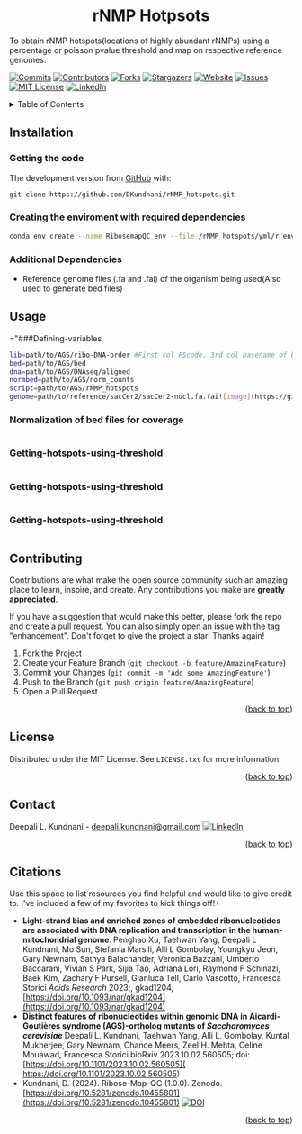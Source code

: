 
<h1 align="center">rNMP Hotpsots</h1>
To obtain rNMP hotspots(locations of highly abundant rNMPs) using a percentage or poisson pvalue threshold and map on respective reference genomes. 

<!-- Improved compatibility of back to top link: See: https://github.com/othneildrew/Best-README-Template/pull/73 -->
<a name="readme-top"></a>
<!--
-->
[![Commits][Commits-shield]][Commits-url]
[![Contributors][contributors-shield]][contributors-url]
[![Forks][forks-shield]][forks-url]
[![Stargazers][stars-shield]][stars-url]
[![Website][website-shield]][website-url]
[![Issues][issues-shield]][issues-url]
[![MIT License][license-shield]][license-url]
[![LinkedIn][linkedin-shield]][linkedin-url]

<!-- TABLE OF CONTENTS -->
<details>
  <summary>Table of Contents</summary>
  <ol>
    <li><a href="##Installation">Installation</a></li>
      <ul>
        <li><a href="###Getting-the-code">Getting the code</a></li>
        <li><a href="###Creating-the-enviroment-with-required-dependencies">Creating the enviroment with required dependencies</a></li>
        <li><a href="###Additional-Dependencies">Additional Dependencies</a></li>
      </ul>
    </li>
    <li><a href="##Usage">Usage</a></li>
      <ul>
        <li><a href="###Defining-variables">Defining variables</a></li>
        <li><a href="###Normalization of bed files for coverage">Normalization of bed files for coverage</a></li>
        <li><a href="###Getting-hotspots-using-threshold">Getting counts using bed file</a></li>
       <li><a href="###Visualization">Visualization</a></li>
      </ul>
    <li><a href="##Contributing">Contributing</a></li>
    <li><a href="##License">License</a></li>
    <li><a href="##Contact">Contact</a></li>
    <li><a href="##Citations">Citations</a></li>
  </ol>
</details>

<!-- Installation -->
## Installation
### Getting the code
The development version from [GitHub](https://github.com/) with:
```sh
git clone https://github.com/DKundnani/rNMP_hotspots.git
```
### Creating the enviroment with required dependencies
```sh
conda env create --name RibosemapQC_env --file /rNMP_hotspots/yml/r_env.yml
```
### Additional Dependencies
* Reference genome files (.fa and .fai) of the organism being used(Also used to generate bed files)

<!-- USAGE -->

## Usage
="###Defining-variables
```bash
lib=path/to/AGS/ribo-DNA-order #First col FScode, 3rd col basename of bam files
bed=path/to/AGS/bed
dna=path/to/AGS/DNAseq/aligned
normbed=path/to/AGS/norm_counts
script=path/to/AGS/rNMP_hotspots
genome=path/to/reference/sacCer2/sacCer2-nucl.fa.fai![image](https://github.com/DKundnani/rNMP_hotspots/assets/20824535/9cbc97dc-9292-47ad-805d-e52b633e7447)
```
### Normalization of bed files for coverage
```bash

```
### Getting-hotspots-using-threshold
```bash

```
### Getting-hotspots-using-threshold
```bash

```
### Getting-hotspots-using-threshold
```bash

```


<!-- CONTRIBUTING -->
## Contributing

Contributions are what make the open source community such an amazing place to learn, inspire, and create. Any contributions you make are **greatly appreciated**.

If you have a suggestion that would make this better, please fork the repo and create a pull request. You can also simply open an issue with the tag "enhancement".
Don't forget to give the project a star! Thanks again!

1. Fork the Project
2. Create your Feature Branch (`git checkout -b feature/AmazingFeature`)
3. Commit your Changes (`git commit -m 'Add some AmazingFeature'`)
4. Push to the Branch (`git push origin feature/AmazingFeature`)
5. Open a Pull Request

<p align="right">(<a href="#readme-top">back to top</a>)</p>



<!-- LICENSE -->
## License

Distributed under the MIT License. See `LICENSE.txt` for more information.

<p align="right">(<a href="#readme-top">back to top</a>)</p>



<!-- CONTACT -->
## Contact
Deepali L. Kundnani - [deepali.kundnani@gmail.com](mailto::deepali.kundnani@gmail.com)    [![LinkedIn][linkedin-shield]][linkedin-url] 
<p align="right">(<a href="#readme-top">back to top</a>)</p>

<!-- ACKNOWLEDGMENTS -->
## Citations
Use this space to list resources you find helpful and would like to give credit to. I've included a few of my favorites to kick things off!+
* <b>Light-strand bias and enriched zones of embedded ribonucleotides are associated with DNA replication and transcription in the human-mitochondrial genome. </b>
Penghao Xu, Taehwan Yang, Deepali L Kundnani, Mo Sun, Stefania Marsili, Alli L Gombolay, Youngkyu Jeon, Gary Newnam, Sathya Balachander, Veronica Bazzani, Umberto Baccarani, Vivian S Park, Sijia Tao, Adriana Lori, Raymond F Schinazi, Baek Kim, Zachary F Pursell, Gianluca Tell, Carlo Vascotto, Francesca Storici
<i>  Acids Research </i> 2023;, gkad1204, [https://doi.org/10.1093/nar/gkad1204](https://doi.org/10.1093/nar/gkad1204)
* <b>Distinct features of ribonucleotides within genomic DNA in Aicardi-Goutières syndrome (AGS)-ortholog mutants of <i>Saccharomyces cerevisiae</i> </b>
Deepali L. Kundnani, Taehwan Yang, Alli L. Gombolay, Kuntal Mukherjee, Gary Newnam, Chance Meers, Zeel H. Mehta, Celine Mouawad, Francesca Storici
bioRxiv 2023.10.02.560505; doi:[https://doi.org/10.1101/2023.10.02.560505]( https://doi.org/10.1101/2023.10.02.560505)
* Kundnani, D. (2024). Ribose-Map-QC (1.0.0). Zenodo. [https://doi.org/10.5281/zenodo.10455801](https://doi.org/10.5281/zenodo.10455801) [![DOI](https://zenodo.org/badge/382943161.svg)](https://zenodo.org/doi/10.5281/zenodo.10453008)

<p align="right">(<a href="#readme-top">back to top</a>)</p>



<!-- MARKDOWN LINKS & IMAGES -->
<!-- https://www.markdownguide.org/basic-syntax/#reference-style-links -->
[contributors-shield]: https://img.shields.io/github/contributors/DKundnani/rNMP_hotspots?style=for-the-badge
[contributors-url]: https://github.com/DKundnani/rNMP_hotspots/graphs/contributors
[forks-shield]: https://img.shields.io/github/forks/DKundnani/rNMP_hotspots?style=for-the-badge
[forks-url]: https://github.com/DKundnani/rNMP_hotspots/forks
[stars-shield]: https://img.shields.io/github/stars/DKundnani/rNMP_hotspots?style=for-the-badge
[stars-url]: https://github.com/DKundnani/rNMP_hotspots/stargazers
[issues-shield]: https://img.shields.io/github/issues/DKundnani/rNMP_hotspots?style=for-the-badge
[issues-url]: https://github.com/DKundnani/rNMP_hotspots/issues
[license-shield]: https://img.shields.io/github/license/DKundnani/rNMP_hotspots?style=for-the-badge
[license-url]: https://github.com/DKundnani/rNMP_hotspots/blob/master/LICENSE.txt
[linkedin-shield]: https://img.shields.io/badge/-LinkedIn-black.svg?style=for-the-badge&logo=linkedin&colorB=555
[linkedin-url]: https://linkedin.com/in/deepalik
[product-screenshot]: images/screenshot.png
[commits-url]: https://github.com/DKundnani/rNMP_hotspots/pulse
[commits-shield]: https://img.shields.io/github/commit-activity/t/DKundnani/rNMP_hotspots?style=for-the-badge
[website-shield]: https://img.shields.io/website?url=http%3A%2F%2Fdkundnani.bio%2F&style=for-the-badge
[website-url]:http://dkundnani.bio/ 
